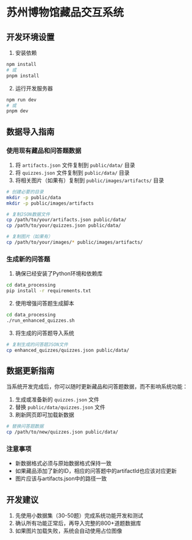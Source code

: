 # 苏州博物馆藏品交互系统

## 开发环境设置

1. 安装依赖
```bash
npm install
# 或
pnpm install
```

2. 运行开发服务器
```bash
npm run dev
# 或
pnpm dev
```

## 数据导入指南

### 使用现有藏品和问答题数据

1. 将 `artifacts.json` 文件复制到 `public/data/` 目录
2. 将 `quizzes.json` 文件复制到 `public/data/` 目录
3. 将相关图片（如果有）复制到 `public/images/artifacts/` 目录

```bash
# 创建必要的目录
mkdir -p public/data
mkdir -p public/images/artifacts

# 复制JSON数据文件
cp /path/to/your/artifacts.json public/data/
cp /path/to/your/quizzes.json public/data/

# 复制图片（如果有）
cp /path/to/your/images/* public/images/artifacts/
```

### 生成新的问答题

1. 确保已经安装了Python环境和依赖库
```bash
cd data_processing
pip install -r requirements.txt
```

2. 使用增强问答题生成脚本
```bash
cd data_processing
./run_enhanced_quizzes.sh
```

3. 将生成的问答题导入系统
```bash
# 复制生成的问答题JSON文件
cp enhanced_quizzes/quizzes.json public/data/
```

## 数据更新指南

当系统开发完成后，你可以随时更新藏品和问答题数据，而不影响系统功能：

1. 生成或准备新的 `quizzes.json` 文件
2. 替换 `public/data/quizzes.json` 文件
3. 刷新网页即可加载新数据

```bash
# 替换问答题数据
cp /path/to/new/quizzes.json public/data/
```

### 注意事项

- 新数据格式必须与原始数据格式保持一致
- 如果藏品添加了新的ID，相应的问答题中的artifactId也应该对应更新
- 图片应该与artifacts.json中的路径一致

## 开发建议

1. 先使用小数据集（30-50题）完成系统功能开发和测试
2. 确认所有功能正常后，再导入完整的800+道题数据库
3. 如果图片加载失败，系统会自动使用占位图像 